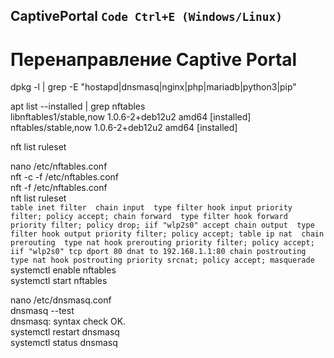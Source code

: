 ## CaptivePortal `Code Ctrl+E (Windows/Linux)`
# Перенаправление Captive Portal
dpkg -l | grep -E "hostapd|dnsmasq|nginx|php|mariadb|python3|pip"

apt list --installed | grep nftables   
libnftables1/stable,now 1.0.6-2+deb12u2 amd64 [installed]   
nftables/stable,now 1.0.6-2+deb12u2 amd64 [installed]   

nft list ruleset

nano /etc/nftables.conf  
nft -c -f /etc/nftables.conf  
nft -f /etc/nftables.conf  
nft list ruleset  
`table inet filter 
        chain input 
                type filter hook input priority filter; policy accept;
        chain forward 
                type filter hook forward priority filter; policy drop;
                iif "wlp2s0" accept
        chain output 
                type filter hook output priority filter; policy accept;
table ip nat 
        chain prerouting 
                type nat hook prerouting priority filter; policy accept;
                iif "wlp2s0" tcp dport 80 dnat to 192.168.1.1:80
        chain postrouting 
                type nat hook postrouting priority srcnat; policy accept;
                masquerade
`
systemctl enable nftables        
systemctl start nftables        

nano /etc/dnsmasq.conf        
dnsmasq --test        
dnsmasq: syntax check OK.        
systemctl restart dnsmasq        
systemctl status dnsmasq        

